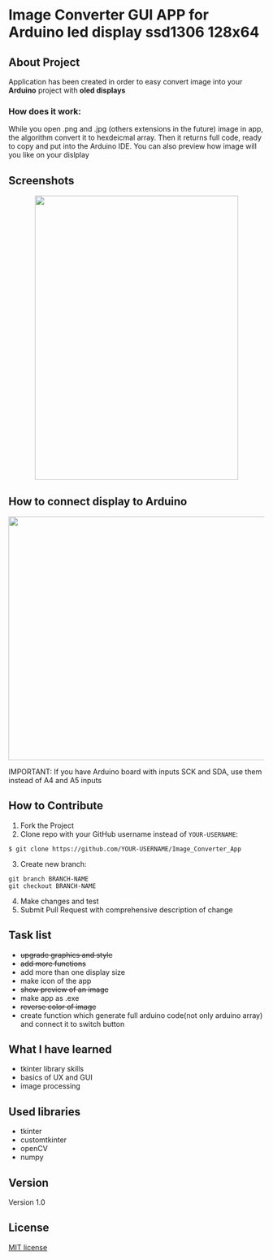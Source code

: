 # Image Converter GUI APP for Arduino led display ssd1306 128x64
## About Project
Application has been created in order to easy convert image into your <strong>Arduino</strong> project with <strong>oled displays</strong>
### How does it work:
While you open .png and .jpg (others extensions in the future) image in app, the algorithm convert it to hexdeicmal array. Then it             returns full     code, ready to copy and put into the Arduino IDE. You can also preview how image will you like on your dislplay
 ## Screenshots  
 <p align="center">
<img src="https://user-images.githubusercontent.com/123249470/232137289-ff2707a7-a4bf-4e55-88a5-a469f54c3c3d.gif" width="400" height="560">
</p>

## How to connect display to Arduino

<p align="center">
      <img src="https://user-images.githubusercontent.com/123249470/233432819-97b593ab-d380-4945-85ab-543dbb49921b.png" width="620" height="480">
</p>

IMPORTANT: If you have Arduino board with inputs SCK and SDA, use them instead of A4 and A5 inputs

## How to Contribute
1. Fork the Project
2. Clone repo with your GitHub username instead of ```YOUR-USERNAME```:<br>
```
$ git clone https://github.com/YOUR-USERNAME/Image_Converter_App 
```
3. Create new branch:<br>
```
git branch BRANCH-NAME 
git checkout BRANCH-NAME
```
4. Make changes and test<br>
5. Submit Pull Request with comprehensive description of change

## Task list
* <del> upgrade graphics and style </del><br>
* <del> add more functions </del><br>
* add more than one display size<br>
* make icon of the app<br>
* <del> show preview of an image </del> <br>
* make app as .exe <br>
* <del> reverse color of image </del><br>
* create function which generate full arduino code(not only arduino array) and connect it to switch button
## What I have learned
*	tkinter library skills 
*	basics of UX and GUI
*	image processing 
## Used libraries
* tkinter 
* customtkinter
* openCV
* numpy
## Version
Version 1.0
## License 
[MIT license](LICENSE)
